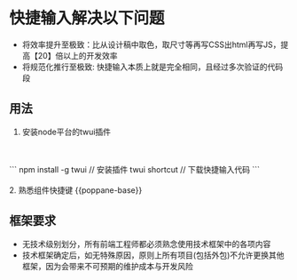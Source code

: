 # 快捷输入解决以下问题

+ 将效率提升至极致：比从设计稿中取色，取尺寸等再写CSS出html再写JS，提高【20】倍以上的开发效率
+ 将规范化推行至极致: 快捷输入本质上就是完全相同，且经过多次验证的代码段

## 用法
1. 安装node平台的twui插件
<br>
<br>
```
npm install -g twui // 安装插件
twui shortcut // 下载快捷输入代码
```
<br>
<br>
2. 熟悉组件快捷键
{{poppane-base}}

## 框架要求
+ 无技术级别划分，所有前端工程师都必须熟念使用技术框架中的各项内容
+ 技术框架确定后，如无特殊原因，原则上所有项目(包括外包)不允许更换其他框架，因为会带来不可预期的维护成本与开发风险
